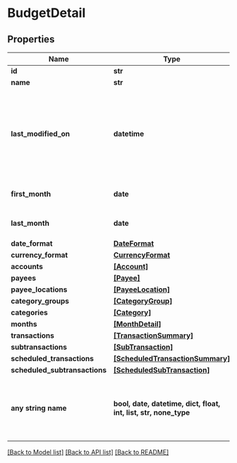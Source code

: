 # BudgetDetail


## Properties
Name | Type | Description | Notes
------------ | ------------- | ------------- | -------------
**id** | **str** |  | 
**name** | **str** |  | 
**last_modified_on** | **datetime** | The last time any changes were made to the budget from either a web or mobile client | [optional] 
**first_month** | **date** | The earliest budget month | [optional] 
**last_month** | **date** | The latest budget month | [optional] 
**date_format** | [**DateFormat**](DateFormat.md) |  | [optional] 
**currency_format** | [**CurrencyFormat**](CurrencyFormat.md) |  | [optional] 
**accounts** | [**[Account]**](Account.md) |  | [optional] 
**payees** | [**[Payee]**](Payee.md) |  | [optional] 
**payee_locations** | [**[PayeeLocation]**](PayeeLocation.md) |  | [optional] 
**category_groups** | [**[CategoryGroup]**](CategoryGroup.md) |  | [optional] 
**categories** | [**[Category]**](Category.md) |  | [optional] 
**months** | [**[MonthDetail]**](MonthDetail.md) |  | [optional] 
**transactions** | [**[TransactionSummary]**](TransactionSummary.md) |  | [optional] 
**subtransactions** | [**[SubTransaction]**](SubTransaction.md) |  | [optional] 
**scheduled_transactions** | [**[ScheduledTransactionSummary]**](ScheduledTransactionSummary.md) |  | [optional] 
**scheduled_subtransactions** | [**[ScheduledSubTransaction]**](ScheduledSubTransaction.md) |  | [optional] 
**any string name** | **bool, date, datetime, dict, float, int, list, str, none_type** | any string name can be used but the value must be the correct type | [optional]

[[Back to Model list]](../README.md#documentation-for-models) [[Back to API list]](../README.md#documentation-for-api-endpoints) [[Back to README]](../README.md)


